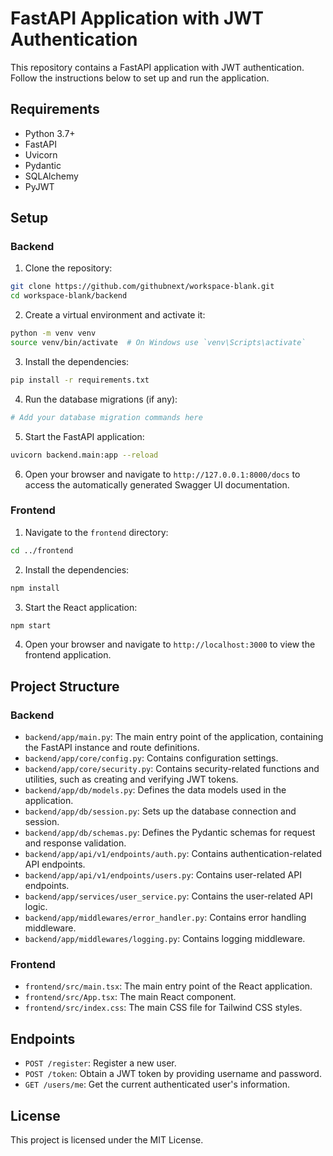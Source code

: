 # FastAPI Application with JWT Authentication

This repository contains a FastAPI application with JWT authentication. Follow the instructions below to set up and run the application.

## Requirements

- Python 3.7+
- FastAPI
- Uvicorn
- Pydantic
- SQLAlchemy
- PyJWT

## Setup

### Backend

1. Clone the repository:

```bash
git clone https://github.com/githubnext/workspace-blank.git
cd workspace-blank/backend
```

2. Create a virtual environment and activate it:

```bash
python -m venv venv
source venv/bin/activate  # On Windows use `venv\Scripts\activate`
```

3. Install the dependencies:

```bash
pip install -r requirements.txt
```

4. Run the database migrations (if any):

```bash
# Add your database migration commands here
```

5. Start the FastAPI application:

```bash
uvicorn backend.main:app --reload
```

6. Open your browser and navigate to `http://127.0.0.1:8000/docs` to access the automatically generated Swagger UI documentation.

### Frontend

1. Navigate to the `frontend` directory:

```bash
cd ../frontend
```

2. Install the dependencies:

```bash
npm install
```

3. Start the React application:

```bash
npm start
```

4. Open your browser and navigate to `http://localhost:3000` to view the frontend application.

## Project Structure

### Backend

- `backend/app/main.py`: The main entry point of the application, containing the FastAPI instance and route definitions.
- `backend/app/core/config.py`: Contains configuration settings.
- `backend/app/core/security.py`: Contains security-related functions and utilities, such as creating and verifying JWT tokens.
- `backend/app/db/models.py`: Defines the data models used in the application.
- `backend/app/db/session.py`: Sets up the database connection and session.
- `backend/app/db/schemas.py`: Defines the Pydantic schemas for request and response validation.
- `backend/app/api/v1/endpoints/auth.py`: Contains authentication-related API endpoints.
- `backend/app/api/v1/endpoints/users.py`: Contains user-related API endpoints.
- `backend/app/services/user_service.py`: Contains the user-related API logic.
- `backend/app/middlewares/error_handler.py`: Contains error handling middleware.
- `backend/app/middlewares/logging.py`: Contains logging middleware.

### Frontend

- `frontend/src/main.tsx`: The main entry point of the React application.
- `frontend/src/App.tsx`: The main React component.
- `frontend/src/index.css`: The main CSS file for Tailwind CSS styles.

## Endpoints

- `POST /register`: Register a new user.
- `POST /token`: Obtain a JWT token by providing username and password.
- `GET /users/me`: Get the current authenticated user's information.

## License

This project is licensed under the MIT License.
